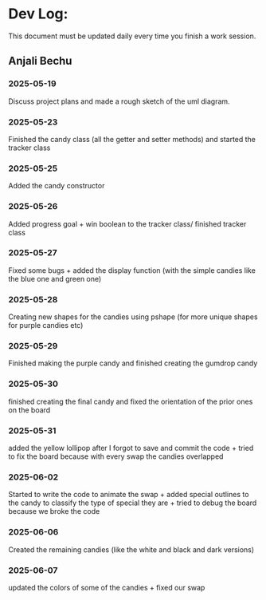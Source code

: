 # Dev Log:

This document must be updated daily every time you finish a work session.

## Anjali Bechu

### 2025-05-19 
Discuss project plans and made a rough sketch of the uml diagram.

### 2025-05-23
Finished the candy class (all the getter and setter methods) and started the tracker class

### 2025-05-25
Added the candy constructor

### 2025-05-26
Added progress goal + win boolean to the tracker class/ finished tracker class

### 2025-05-27
Fixed some bugs + added the display function (with the simple candies like the blue one and green one)

### 2025-05-28
Creating new shapes for the candies using pshape (for more unique shapes for purple candies etc)

### 2025-05-29
Finished making the purple candy and finished creating the gumdrop candy

### 2025-05-30
finished creating the final candy and fixed the orientation of the prior ones on the board

### 2025-05-31
added the yellow lollipop after I forgot to save and commit the code + tried to fix the board because with every swap the candies overlapped

### 2025-06-02
Started to write the code to animate the swap + added special outlines to the candy to classify the type of special they are + tried to debug the board because we broke the code



### 2025-06-06
Created the remaining candies (like the white and black and dark versions)

### 2025-06-07
updated the colors of some of the candies + fixed our swap
